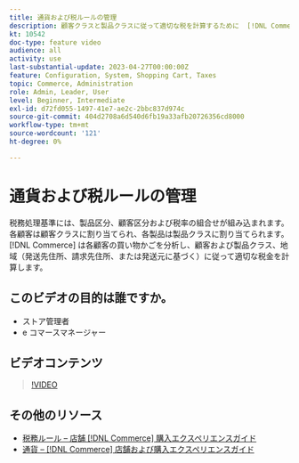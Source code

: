 ```yaml
---
title: 通貨および税ルールの管理
description: 顧客クラスと製品クラスに従って適切な税を計算するために  [!DNL Commerce]  が使用する通貨と税ルールを設定する方法について説明します。
kt: 10542
doc-type: feature video
audience: all
activity: use
last-substantial-update: 2023-04-27T00:00:00Z
feature: Configuration, System, Shopping Cart, Taxes
topic: Commerce, Administration
role: Admin, Leader, User
level: Beginner, Intermediate
exl-id: d72fd055-1497-41e7-ae2c-2bbc837d974c
source-git-commit: 404d2708a6d540d6fb19a33afb20726356cd8000
workflow-type: tm+mt
source-wordcount: '121'
ht-degree: 0%

---
```


# 通貨および税ルールの管理

税務処理基準には、製品区分、顧客区分および税率の組合せが組み込まれます。 各顧客は顧客クラスに割り当てられ、各製品は製品クラスに割り当てられます。 [!DNL Commerce] は各顧客の買い物かごを分析し、顧客および製品クラス、地域（発送先住所、請求先住所、または発送元に基づく）に従って適切な税金を計算します。

## このビデオの目的は誰ですか。

- ストア管理者
- e コマースマネージャー

## ビデオコンテンツ

>[!VIDEO](https://video.tv.adobe.com/v/3410213?quality=12&learn=on&captions=jpn)

## その他のリソース

- [ 税務ルール – 店舗  [!DNL Commerce]  購入エクスペリエンスガイド ](https://experienceleague.adobe.com/docs/commerce-admin/stores-sales/site-store/taxes/tax-rules.html?lang=ja)
- [ 通貨 –  [!DNL Commerce]  店舗および購入エクスペリエンスガイド ](https://experienceleague.adobe.com/docs/commerce-admin/stores-sales/site-store/currency/currency.html?lang=ja)
